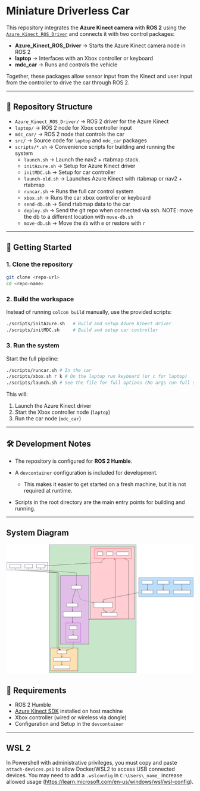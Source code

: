 # Miniature Driverless Car

This repository integrates the **Azure Kinect camera** with **ROS 2** using the [`Azure_Kinect_ROS_Driver`](https://github.com/microsoft/Azure_Kinect_ROS_Driver) and connects it with two control packages:

- **Azure_Kinect_ROS_Driver** → Starts the Azure Kinect camera node in ROS 2  
- **laptop** → Interfaces with an Xbox controller or keyboard
- **mdc_car** → Runs and controls the vehicle  

Together, these packages allow sensor input from the Kinect and user input from the controller to drive the car through ROS 2.

---

## 📂 Repository Structure

- `Azure_Kinect_ROS_Driver/` → ROS 2 driver for the Azure Kinect  
- `laptop/` → ROS 2 node for Xbox controller input  
- `mdc_car/` → ROS 2 node that controls the car  
- `src/` → Source code for `laptop` and `mdc_car` packages  
- `scripts/*.sh` → Convenience scripts for building and running the system  
  - `launch.sh` → Launch the nav2 + rtabmap stack.
  - `initAzure.sh` → Setup for Azure Kinect driver  
  - `initMDC.sh` → Setup for car controller  
  - `launch-old.sh` → Launches Azure Kinect with rtabmap or nav2 + rtabmap
  - `runcar.sh` → Runs the full car control system  
  - `xbox.sh` → Runs the car xbox controller or keyboard
  - `send-db.sh` → Send rtabmap data to the car
  - `deploy.sh` → Send the git repo when connected via ssh. NOTE: move the db to a different location with `move-db.sh`
  - `move-db.sh` → Move the `db` with `m` or restore with `r`

---

## 🚀 Getting Started

### 1. Clone the repository

```bash
git clone <repo-url>
cd <repo-name>
````

### 2. Build the workspace

Instead of running `colcon build` manually, use the provided scripts:

```bash
./scripts/initAzure.sh   # Build and setup Azure Kinect driver
./scripts/initMDC.sh     # Build and setup car controller
```

### 3. Run the system

Start the full pipeline:

```bash
./scripts/runcar.sh # In the car
./scripts/xbox.sh r k # On the laptop run keyboard (or c for laptop)
./scripts/launch.sh # See the file for full options (No args run full stack)
```

This will:

1. Launch the Azure Kinect driver
2. Start the Xbox controller node (`laptop`)
3. Run the car node (`mdc_car`)

---

## 🛠 Development Notes

* The repository is configured for **ROS 2 Humble**.
* A `devcontainer` configuration is included for development.

  * This makes it easier to get started on a fresh machine, but it is not required at runtime.
* Scripts in the root directory are the main entry points for building and running.

---

## System Diagram
![](./Chart/System%20Flow.svg)

## 📌 Requirements

* ROS 2 Humble
* [Azure Kinect SDK](https://learn.microsoft.com/en-us/azure/kinect-dk/) installed on host machine
* Xbox controller (wired or wireless via dongle)
* Configuration and Setup in the `devcontainer`
---

## WSL 2
In Powershell with administrative privileges, you must copy and paste `attach-devices.ps1` to allow Docker/WSL2 to access USB connected devices. You may need to add a `.wslconfig` in  `C:\Users\_name_` increase allowed usage (https://learn.microsoft.com/en-us/windows/wsl/wsl-config).
